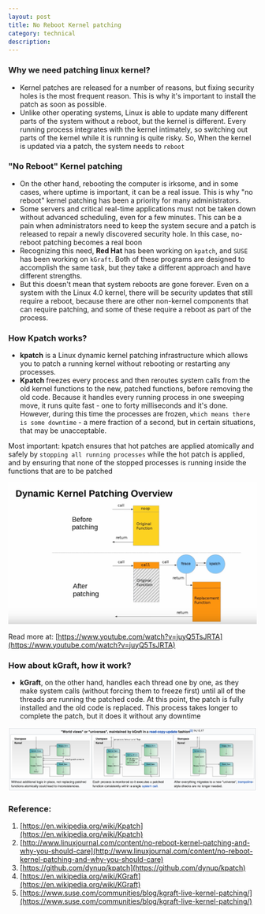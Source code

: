 ```yaml
---
layout: post
title: No Reboot Kernel patching
category: technical
description: 
---
```


### Why we need patching linux kernel?
- Kernel patches are released for a number of reasons, but fixing security holes is the most frequent reason. This is why it's important to install the patch as soon as possible.
- Unlike other operating systems, Linux is able to update many different parts of the system without a reboot, but the kernel is different. Every running process integrates with the kernel intimately, so switching out parts of the kernel while it is running is quite risky. So, When the kernel is updated via a patch, the system needs to `reboot`

<!--description-->

### "No Reboot" Kernel patching
- On the other hand, rebooting the computer is irksome, and in some cases, where uptime is important, it can be a real issue. This is why "no reboot" kernel patching has been a priority for many administrators.
- Some servers and critical real-time applications must not be taken down without advanced scheduling, even for a few minutes. This can be a pain when administrators need to keep the system secure and a patch is released to repair a newly discovered security hole. In this case, no-reboot patching becomes a real boon
- Recognizing this need, **Red Hat** has been working on `kpatch`, and `SUSE` has been working on `kGraft`. Both of these programs are designed to accomplish the same task, but they take a different approach and have different strengths.
- But this doesn't mean that system reboots are gone forever. Even on a system with the Linux 4.0 kernel, there will be security updates that still require a reboot, because there are other non-kernel components that can require patching, and some of these require a reboot as part of the process.

### How Kpatch works?
- **kpatch** is a Linux dynamic kernel patching infrastructure which allows you to patch a running kernel without rebooting or restarting any processes.
- **Kpatch** freezes every process and then reroutes system calls from the old kernel functions to the new, patched functions, before removing the old code. Because it handles every running process in one sweeping move, it runs quite fast - one to forty milliseconds and it's done. However, during this time the processes are frozen, `which means there is some downtime` - a mere fraction of a second, but in certain situations, that may be unacceptable.

Most important: kpatch ensures that hot patches are applied atomically and safely by `stopping all running processes` while the hot patch is applied, and by ensuring that none of the stopped processes is running inside the functions that are to be patched

![With live patching in place, calls to patched kernel functions invoke their replacement counterparts](/assets/img/kpatch-how-it-works.png)

Read more at: [https://www.youtube.com/watch?v=juyQ5TsJRTA](https://www.youtube.com/watch?v=juyQ5TsJRTA)

### How about kGraft, how it work?
- **kGraft**, on the other hand, handles each thread one by one, as they make system calls (without forcing them to freeze first) until all of the threads are running the patched code. At this point, the patch is fully installed and the old code is replaced. This process takes longer to complete the patch, but it does it without any downtime

!["World views" or "universes", maintained by kGraft in a read-copy-update fashion](/assets/img/kGraft-how-it-works.png)

### Reference: 
1. [https://en.wikipedia.org/wiki/Kpatch](https://en.wikipedia.org/wiki/Kpatch)
2. [http://www.linuxjournal.com/content/no-reboot-kernel-patching-and-why-you-should-care](http://www.linuxjournal.com/content/no-reboot-kernel-patching-and-why-you-should-care)
3. [https://github.com/dynup/kpatch](https://github.com/dynup/kpatch)
4. [https://en.wikipedia.org/wiki/KGraft](https://en.wikipedia.org/wiki/KGraft)
5. [https://www.suse.com/communities/blog/kgraft-live-kernel-patching/](https://www.suse.com/communities/blog/kgraft-live-kernel-patching/)